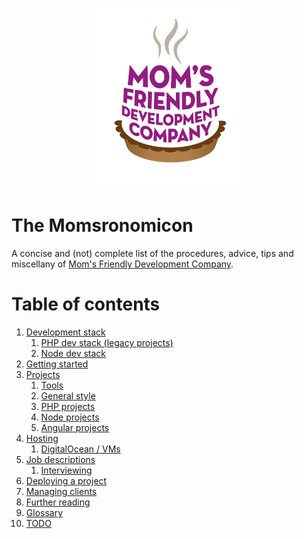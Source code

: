 <p align="center">
	<img src="img/mfdc.png" alt="MFDC loves you, or at least doesn't actively want you to die" width="250"/>
</p>

The Momsronomicon
=================
A concise and (not) complete list of the procedures, advice, tips and miscellany of [Mom's Friendly Development Company](http://mfdc.biz).


Table of contents
=================

1. [Development stack](devstack.md)
	1. [PHP dev stack (legacy projects)](devstack-php.md)
	2. [Node dev stack](devstack-node.md)
2. [Getting started](getting-started.md)
3. [Projects](projects.md)
	1. [Tools](tools.md)
	2. [General style](style.md)
	3. [PHP projects](style-php.md)
	4. [Node projects](style-node.md)
	5. [Angular projects](style-angular.md)
4. [Hosting](hosting.md)
	1. [DigitalOcean / VMs](hosting-do.md)
5. [Job descriptions](jobs.md)
	1. [Interviewing](interviews.md)
6. [Deploying a project](deployment.md)
7. [Managing clients](clients.md)
8. [Further reading](further-reading.md)
9. [Glossary](glossary.md)
10. [TODO](TODO.md)
